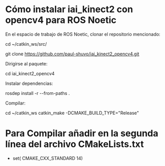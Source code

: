 # Cómo instalar iai_kinect2 con opencv4 para ROS Noetic

En el espacio de trabajo de ROS Noetic, clonar el repositorio mencionado:

 cd ~/catkin_ws/src/

 git clone https://github.com/paul-shuvo/iai_kinect2_opencv4.git
 
Dirigirse al paquete:

 cd iai_kinect2_opencv4

Instalar dependencias:

 rosdep install -r --from-paths .
 
Compilar: 

 cd ~/catkin_ws
 catkin_make -DCMAKE_BUILD_TYPE="Release"
 
# Para Compilar añadir en la segunda línea del archivo CMakeLists.txt

- set( CMAKE_CXX_STANDARD 14)
